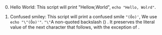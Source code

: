 0. Hello World: 
This script will print "Hellow,World", `echo "Hello, Wolrd"`.

1. Confused smiley:
This script will print a confused smile `"(Ôo)'`, We use `echo "\"(Ôo)'"`.
`"\"`A non-quoted backslash (\) . It preserves the literal value of the next character that follows,
 with the exception of <newline>.
